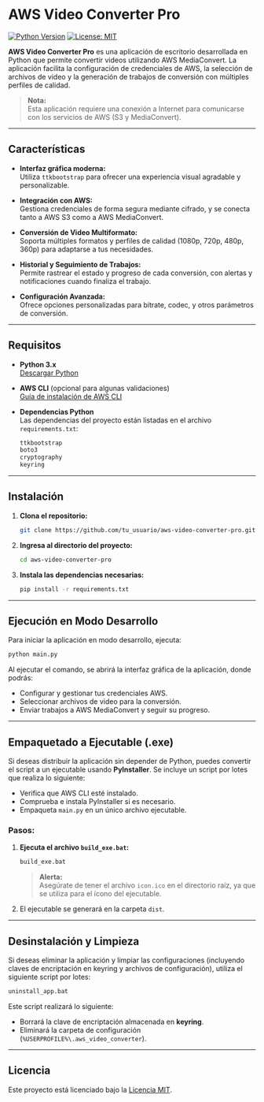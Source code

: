 # AWS Video Converter Pro

[![Python Version](https://img.shields.io/badge/python-3.x-blue.svg)](https://www.python.org/downloads/)
[![License: MIT](https://img.shields.io/badge/License-MIT-yellow.svg)](LICENSE)

**AWS Video Converter Pro** es una aplicación de escritorio desarrollada en Python que permite convertir videos utilizando AWS MediaConvert. La aplicación facilita la configuración de credenciales de AWS, la selección de archivos de video y la generación de trabajos de conversión con múltiples perfiles de calidad.

> **Nota:**  
> Esta aplicación requiere una conexión a Internet para comunicarse con los servicios de AWS (S3 y MediaConvert).

---

## Características

- **Interfaz gráfica moderna:**  
  Utiliza `ttkbootstrap` para ofrecer una experiencia visual agradable y personalizable.

- **Integración con AWS:**  
  Gestiona credenciales de forma segura mediante cifrado, y se conecta tanto a AWS S3 como a AWS MediaConvert.

- **Conversión de Video Multiformato:**  
  Soporta múltiples formatos y perfiles de calidad (1080p, 720p, 480p, 360p) para adaptarse a tus necesidades.

- **Historial y Seguimiento de Trabajos:**  
  Permite rastrear el estado y progreso de cada conversión, con alertas y notificaciones cuando finaliza el trabajo.

- **Configuración Avanzada:**  
  Ofrece opciones personalizadas para bitrate, codec, y otros parámetros de conversión.

---

## Requisitos

- **Python 3.x**  
  [Descargar Python](https://www.python.org/downloads/)

- **AWS CLI** (opcional para algunas validaciones)  
  [Guía de instalación de AWS CLI](https://docs.aws.amazon.com/cli/latest/userguide/getting-started-install.html)

- **Dependencias Python**  
  Las dependencias del proyecto están listadas en el archivo `requirements.txt`:

  ```txt
  ttkbootstrap
  boto3
  cryptography
  keyring
  ```

---

## Instalación

1. **Clona el repositorio:**

   ```bash
   git clone https://github.com/tu_usuario/aws-video-converter-pro.git
   ```

2. **Ingresa al directorio del proyecto:**

   ```bash
   cd aws-video-converter-pro
   ```

3. **Instala las dependencias necesarias:**

   ```bash
   pip install -r requirements.txt
   ```

---

## Ejecución en Modo Desarrollo

Para iniciar la aplicación en modo desarrollo, ejecuta:

```bash
python main.py
```

Al ejecutar el comando, se abrirá la interfaz gráfica de la aplicación, donde podrás:

- Configurar y gestionar tus credenciales AWS.
- Seleccionar archivos de video para la conversión.
- Enviar trabajos a AWS MediaConvert y seguir su progreso.

---

## Empaquetado a Ejecutable (.exe)

Si deseas distribuir la aplicación sin depender de Python, puedes convertir el script a un ejecutable usando **PyInstaller**. Se incluye un script por lotes que realiza lo siguiente:

- Verifica que AWS CLI esté instalado.
- Comprueba e instala PyInstaller si es necesario.
- Empaqueta `main.py` en un único archivo ejecutable.

### Pasos:

1. **Ejecuta el archivo `build_exe.bat`:**

   ```bat
   build_exe.bat
   ```

   > **Alerta:**  
   > Asegúrate de tener el archivo `icon.ico` en el directorio raíz, ya que se utiliza para el ícono del ejecutable.

2. El ejecutable se generará en la carpeta `dist`.

---

## Desinstalación y Limpieza

Si deseas eliminar la aplicación y limpiar las configuraciones (incluyendo claves de encriptación en keyring y archivos de configuración), utiliza el siguiente script por lotes:

```bat
uninstall_app.bat
```

Este script realizará lo siguiente:

- Borrará la clave de encriptación almacenada en **keyring**.
- Eliminará la carpeta de configuración (`%USERPROFILE%\.aws_video_converter`).

---

## Licencia

Este proyecto está licenciado bajo la [Licencia MIT](LICENSE).
